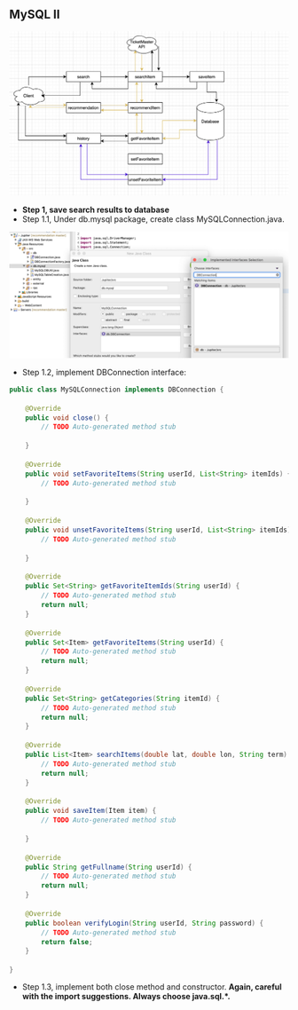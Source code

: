 ## MySQL II

![](img/2020-08-13-02-17-33.png)

- **Step 1, save search results to database**
- Step 1.1, Under db.mysql package, create class MySQLConnection.java.

![](img/2020-08-13-02-25-27.png)

- Step 1.2, implement DBConnection interface:

```java
public class MySQLConnection implements DBConnection {

	@Override
	public void close() {
		// TODO Auto-generated method stub

	}

	@Override
	public void setFavoriteItems(String userId, List<String> itemIds) {
		// TODO Auto-generated method stub

	}

	@Override
	public void unsetFavoriteItems(String userId, List<String> itemIds) {
		// TODO Auto-generated method stub

	}

	@Override
	public Set<String> getFavoriteItemIds(String userId) {
		// TODO Auto-generated method stub
		return null;
	}

	@Override
	public Set<Item> getFavoriteItems(String userId) {
		// TODO Auto-generated method stub
		return null;
	}

	@Override
	public Set<String> getCategories(String itemId) {
		// TODO Auto-generated method stub
		return null;
	}

	@Override
	public List<Item> searchItems(double lat, double lon, String term) {
		// TODO Auto-generated method stub
		return null;
	}

	@Override
	public void saveItem(Item item) {
		// TODO Auto-generated method stub

	}

	@Override
	public String getFullname(String userId) {
		// TODO Auto-generated method stub
		return null;
	}

	@Override
	public boolean verifyLogin(String userId, String password) {
		// TODO Auto-generated method stub
		return false;
	}

}
```


- Step 1.3, implement both close method and constructor. 
  **Again, careful with the import suggestions. Always choose java.sql.*.**



































